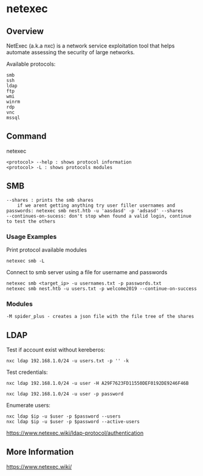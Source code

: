 # netexec

## Overview

NetExec (a.k.a nxc) is a network service exploitation tool that helps automate assessing the security of large networks.

Available protocols:

	smb
	ssh
	ldap
	ftp
	wmi
	winrm
	rdp
	vnc
	mssql

## Command

netexec

	<protocol> --help : shows protocol information
	<protocol> -L : shows protocols modules

## SMB

	--shares : prints the smb shares
		if we arent getting anything try user filler usernames and passwords: netexec smb nest.htb -u 'aasdasd' -p 'adsasd' --shares
	--continues-on-sucess: don't stop when found a valid login, continue to test the others

### Usage Examples

Print protocol available modules

	netexec smb -L

Connect to smb server using a file for username and passwords

	netexec smb <target_ip> -u usernames.txt -p passwords.txt
	netexec smb nest.htb -u users.txt -p welcome2019 --continue-on-success


### Modules

	-M spider_plus - creates a json file with the file tree of the shares


## LDAP

Test if account exist without kereberos:

	nxc ldap 192.168.1.0/24 -u users.txt -p '' -k

Test credentials:

	nxc ldap 192.168.1.0/24 -u user -H A29F7623FD11550DEF0192DE9246F46B

	nxc ldap 192.168.1.0/24 -u user -p password

Enumerate users:

	nxc ldap $ip -u $user -p $password --users
	nxc ldap $ip -u $user -p $password --active-users

https://www.netexec.wiki/ldap-protocol/authentication

## More Information

https://www.netexec.wiki/